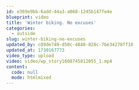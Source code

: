 ```yaml
---
id: e369e9bb-6add-44a3-a068-1245b147fe4e
blueprint: video
title: 'Winter biking. No excuses'
categories:
  - outside
slug: winter-biking-no-excuses
updated_by: c09de749-d50c-4848-828c-7be34278ff10
updated_at: 1730167773
video_type: upload
video: video/wp_story1608745812055_1.mp4
content:
  code: null
  mode: htmlmixed
---
```

